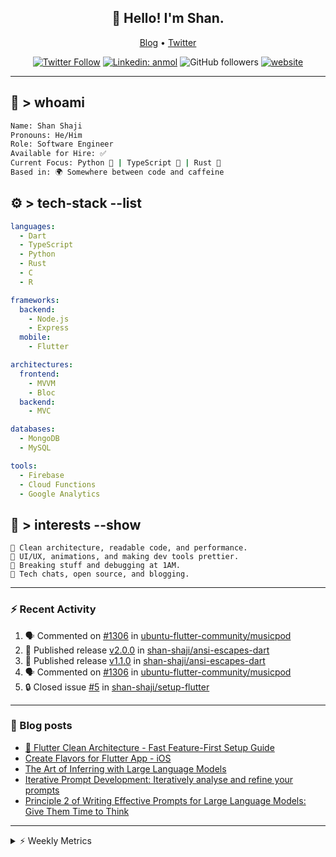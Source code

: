 <h2 align="center">👋 Hello! I'm Shan.</h2>
<p align="center">
  <a href="https://dev.to/shanshaji">Blog</a> •
  <a href="https://twitter.com/intent/follow?screen_name=shan__shaji">Twitter</a>
</p>

<p align="center"><a href="https://twitter.com/intent/follow?screen_name=shan__shaji"><img src="https://img.shields.io/twitter/follow/shan__shaji?style=flat" alt="Twitter Follow"></a>
<a href="https://www.linkedin.com/in/shan-shaji/"><img src="https://img.shields.io/badge/shan-shaji?style=flat-square&amp;logo=Linkedin&amp;logoColor=white&amp;link=https://www.linkedin.com/in/shan-shaji/" alt="Linkedin: anmol"></a>
<img src="https://img.shields.io/github/followers/shan-shaji?label=Follow&amp;style=social" alt="GitHub followers">
<a href="http://shan-shaji.github.io/"><img src="https://img.shields.io/badge/Website-46a2f1.svg?&amp;style=flat-square&amp;logo=Google-Chrome&amp;logoColor=white&amp;link=http://shan-shaji.github.io/" alt="website"></a></p>

<hr>

<!-- README.md -->

## 🧠 > whoami

```bash
Name: Shan Shaji
Pronouns: He/Him
Role: Software Engineer
Available for Hire: ✅
Current Focus: Python 🐍 | TypeScript 🗾 | Rust 🦠
Based in: 🌍 Somewhere between code and caffeine
```



## ⚙️ > tech-stack --list

```yaml
languages:
  - Dart
  - TypeScript
  - Python
  - Rust
  - C
  - R

frameworks:
  backend:
    - Node.js
    - Express
  mobile:
    - Flutter

architectures:
  frontend:
    - MVVM
    - Bloc
  backend:
    - MVC

databases:
  - MongoDB
  - MySQL

tools:
  - Firebase
  - Cloud Functions
  - Google Analytics
```



## 🚀 > interests --show

```
🧠 Clean architecture, readable code, and performance.
🎨 UI/UX, animations, and making dev tools prettier.
🧪 Breaking stuff and debugging at 1AM.
📡 Tech chats, open source, and blogging.
```

---

### ⚡ Recent Activity

<!--START_SECTION:activity-->
1. 🗣 Commented on [#1306](https://github.com/ubuntu-flutter-community/musicpod/issues/1306#issuecomment-2993997219) in [ubuntu-flutter-community/musicpod](https://github.com/ubuntu-flutter-community/musicpod)
2. 🚀 Published release [v2.0.0](https://github.com/shan-shaji/ansi-escapes-dart/releases/tag/v2.0.0) in [shan-shaji/ansi-escapes-dart](https://github.com/shan-shaji/ansi-escapes-dart)
3. 🚀 Published release [v1.1.0](https://github.com/shan-shaji/ansi-escapes-dart/releases/tag/v1.1.0) in [shan-shaji/ansi-escapes-dart](https://github.com/shan-shaji/ansi-escapes-dart)
4. 🗣 Commented on [#1306](https://github.com/ubuntu-flutter-community/musicpod/issues/1306#issuecomment-2971818271) in [ubuntu-flutter-community/musicpod](https://github.com/ubuntu-flutter-community/musicpod)
5. 🔒 Closed issue [#5](https://github.com/shan-shaji/setup-flutter/issues/5) in [shan-shaji/setup-flutter](https://github.com/shan-shaji/setup-flutter)
<!--END_SECTION:activity-->

---

### 📕 Blog posts

<!-- BLOG-POST-LIST:START -->
- [🔧 Flutter Clean Architecture - Fast Feature-First Setup Guide](https://dev.to/shanshaji/flutter-clean-architecture-fast-feature-first-setup-guide-342l)
- [Create Flavors for Flutter App - iOS](https://dev.to/shanshaji/create-flavors-for-flutter-app-ios-fnl)
- [The Art of Inferring with Large Language Models](https://dev.to/shanshaji/the-art-of-inferring-with-large-language-models-243m)
- [Iterative Prompt Development: Iteratively analyse and refine your prompts](https://dev.to/shanshaji/iterative-prompt-development-iteratively-analyse-and-refine-your-prompts-3ibl)
- [Principle 2 of Writing Effective Prompts for Large Language Models: Give Them Time to Think](https://dev.to/shanshaji/principle-2-of-writing-effective-prompts-for-large-language-models-give-them-time-to-think-25j3)
<!-- BLOG-POST-LIST:END -->

<hr>
<details>
    <summary>⚡ Weekly Metrics</summary>
    <p>
    
<!--START_SECTION:waka-->
![Code Time](http://img.shields.io/badge/Code%20Time-3%2C008%20hrs%2012%20mins-blue)

![Profile Views](http://img.shields.io/badge/Profile%20Views-0-blue)

**🐱 My GitHub Data** 

> 📦 ? Used in GitHub's Storage 
 > 
> 🏆 303 Contributions in the Year 2025
 > 
> 💼 Opted to Hire
 > 
> 📜 119 Public Repositories 
 > 
> 🔑 0 Private Repositories 
 > 
**I'm an Early 🐤** 

```text
🌞 Morning                8006 commits        █████░░░░░░░░░░░░░░░░░░░░   21.77 % 
🌆 Daytime                14527 commits       ██████████░░░░░░░░░░░░░░░   39.50 % 
🌃 Evening                12990 commits       █████████░░░░░░░░░░░░░░░░   35.32 % 
🌙 Night                  1258 commits        █░░░░░░░░░░░░░░░░░░░░░░░░   03.42 % 
```
📅 **I'm Most Productive on Thursday** 

```text
Monday                   4782 commits        ███░░░░░░░░░░░░░░░░░░░░░░   13.00 % 
Tuesday                  5783 commits        ████░░░░░░░░░░░░░░░░░░░░░   15.72 % 
Wednesday                5473 commits        ████░░░░░░░░░░░░░░░░░░░░░   14.88 % 
Thursday                 8304 commits        ██████░░░░░░░░░░░░░░░░░░░   22.58 % 
Friday                   5308 commits        ████░░░░░░░░░░░░░░░░░░░░░   14.43 % 
Saturday                 3081 commits        ██░░░░░░░░░░░░░░░░░░░░░░░   08.38 % 
Sunday                   4050 commits        ███░░░░░░░░░░░░░░░░░░░░░░   11.01 % 
```


📊 **This Week I Spent My Time On** 

```text
🕑︎ Time Zone: Europe/Vienna

💬 Programming Languages: 
Dart                     9 hrs 21 mins       █████████████████░░░░░░░░   67.53 % 
JavaScript               3 hrs 48 mins       ███████░░░░░░░░░░░░░░░░░░   27.40 % 
Makefile                 26 mins             █░░░░░░░░░░░░░░░░░░░░░░░░   03.18 % 
HTML                     13 mins             ░░░░░░░░░░░░░░░░░░░░░░░░░   01.58 % 
YAML                     1 min               ░░░░░░░░░░░░░░░░░░░░░░░░░   00.22 % 

🔥 Editors: 
Android Studio           9 hrs 24 mins       █████████████████░░░░░░░░   67.81 % 
VS Code                  4 hrs 27 mins       ████████░░░░░░░░░░░░░░░░░   32.19 % 

🐱‍💻 Projects: 
mobile-b                 9 hrs 23 mins       █████████████████░░░░░░░░   67.77 % 
proxmox-backup           4 hrs 27 mins       ████████░░░░░░░░░░░░░░░░░   32.19 % 
3.32.8                   0 secs              ░░░░░░░░░░░░░░░░░░░░░░░░░   00.03 % 

💻 Operating System: 
Mac                      9 hrs 24 mins       █████████████████░░░░░░░░   67.81 % 
Linux                    4 hrs 27 mins       ████████░░░░░░░░░░░░░░░░░   32.19 % 
```

**I Mostly Code in Dart** 

```text
TypeScript               9 repos             ██░░░░░░░░░░░░░░░░░░░░░░░   08.04 % 
Python                   6 repos             █░░░░░░░░░░░░░░░░░░░░░░░░   05.36 % 
Rust                     2 repos             ░░░░░░░░░░░░░░░░░░░░░░░░░   01.79 % 
R                        2 repos             ░░░░░░░░░░░░░░░░░░░░░░░░░   01.79 % 
TeX                      1 repo              ░░░░░░░░░░░░░░░░░░░░░░░░░   00.89 % 
```




 Last Updated on 11/08/2025 19:02:19 UTC
<!--END_SECTION:waka-->

</p>
 </details>

